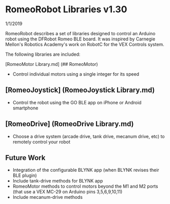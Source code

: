 # RomeoRobot Libraries v1.30
1/1/2019

RomeoRobot describes a set of libraries designed to control an Arduino robot using the DFRobot Romeo BLE board.
It was inspired by Carnegie Mellon's Robotics Academy's work on RobotC for the VEX Controls system.

The following libraries are included:

[RomeoMotor Library.md] (## RomeoMotor)
* Control individual motors using a single integer for its speed

## [RomeoJoystick] (RomeoJoystick Library.md)
* Control the robot using the GO BLE app on iPhone or Android smartphone

## [RomeoDrive] (RomeoDrive Library.md)
* Choose a drive system (arcade drive, tank drive, mecanum drive, etc) to remotely control your robot


## Future Work
* Integration of the configurable BLYNK app (when BLYNK revises their BLE plugin)
* Include tank-drive methods for BLYNK app
* RomeoMotor methods to control motors beyond the M1 and M2 ports (that use a VEX MC-29 on Arduino pins 3,5,6,9,10,11)
* Include mecanum-drive methods
